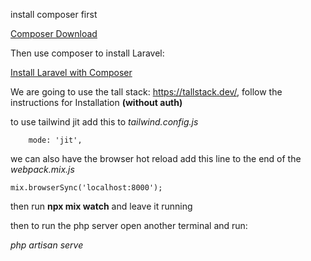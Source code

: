 install composer first

[Composer Download](https://getcomposer.org/download/)

Then use composer to install Laravel:

[Install Laravel with Composer](https://laravel.com/docs/8.x#installation-via-composer)

We are going to use the tall stack: https://tallstack.dev/, follow the instructions for Installation **(without auth)**

to use tailwind jit add this to _tailwind.config.js_

```
    mode: 'jit',
```

we can also have the browser hot reload add this line to the end of the _webpack.mix.js_
```
mix.browserSync('localhost:8000');
```

then run **npx mix watch** and leave it running

then to run the php server open another terminal and run:

_php artisan serve_